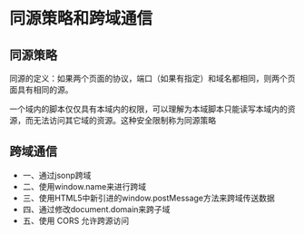 # 同源策略和跨域通信

## 同源策略
同源的定义：如果两个页面的协议，端口（如果有指定）和域名都相同，则两个页面具有相同的源。


一个域内的脚本仅仅具有本域内的权限，可以理解为本域脚本只能读写本域内的资源，而无法访问其它域的资源。这种安全限制称为同源策略


## 跨域通信

- 一、通过jsonp跨域
- 二、使用window.name来进行跨域
- 三、使用HTML5中新引进的window.postMessage方法来跨域传送数据
- 四、通过修改document.domain来跨子域
- 五、使用 CORS 允许跨源访问